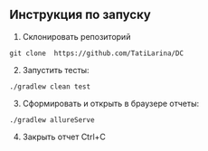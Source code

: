 ## Инструкция по запуску

1. Склонировать репозиторий
```
git clone  https://github.com/TatiLarina/DC
```
2. Запустить тесты:
```
./gradlew clean test 
```
3. Сформировать и открыть в браузере отчеты:
```
./gradlew allureServe
```
4. Закрыть отчет Ctrl+C
